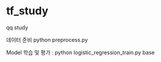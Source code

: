 # tf_study
qq study


데이터 준비 python preprocess.py

Model 학습 및 평가 : python logistic_regression_train.py base
